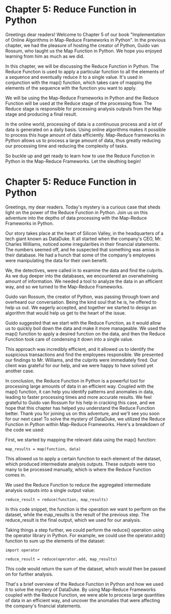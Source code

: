 # Chapter 5: Reduce Function in Python

Greetings dear readers! Welcome to Chapter 5 of our book "Implementation of Online Algorithms in Map-Reduce Frameworks in Python". In the previous chapter, we had the pleasure of hosting the creator of Python, Guido van Rossum, who taught us the Map Function in Python. We hope you enjoyed learning from him as much as we did.

In this chapter, we will be discussing the Reduce Function in Python. The Reduce Function is used to apply a particular function to all the elements of a sequence and eventually reduce it to a single value. It's used in conjunction with the map() function, which takes care of mapping the elements of the sequence with the function you want to apply.

We will be using the Map-Reduce Frameworks in Python and the Reduce Function will be used at the Reduce stage of the processing flow. The Reduce stage is responsible for processing analysis outputs from the Map stage and producing a final result. 

In the online world, processing of data is a continuous process and a lot of data is generated on a daily basis. Using online algorithms makes it possible to process this huge amount of data efficiently. Map-Reduce frameworks in Python allows us to process a large amount of data, thus greatly reducing our processing time and reducing the complexity of tasks.

So buckle up and get ready to learn how to use the Reduce Function in Python in the Map-Reduce Frameworks. Let the sleuthing begin!
# Chapter 5: Reduce Function in Python

Greetings, my dear readers. Today's mystery is a curious case that sheds light on the power of the Reduce Function in Python. Join us on this adventure into the depths of data processing with the Map-Reduce Frameworks in Python.

Our story takes place at the heart of Silicon Valley, in the headquarters of a tech giant known as DataDuke. It all started when the company's CEO, Mr. Charles Williams, noticed some irregularities in their financial statements. The numbers seemed off, and he suspected that something was amiss in their database. He had a hunch that some of the company's employees were manipulating the data for their own benefit.

We, the detectives, were called in to examine the data and find the culprits. As we dug deeper into the databases, we encountered an overwhelming amount of information. We needed a tool to analyze the data in an efficient way, and so we turned to the Map-Reduce Frameworks. 

Guido van Rossum, the creator of Python, was passing through town and overheard our conversation. Being the kind soul that he is, he offered to help us out. We eagerly accepted, and together we started to design an algorithm that would help us get to the heart of the issue.

Guido suggested that we start with the Reduce Function, as it would allow us to quickly boil down the data and make it more manageable. We used the map() function to apply a desired function on the data, and then the Reduce Function took care of condensing it down into a single value. 

This approach was incredibly efficient, and it allowed us to identify the suspicious transactions and find the employees responsible. We presented our findings to Mr. Williams, and the culprits were immediately fired. Our client was grateful for our help, and we were happy to have solved yet another case.

In conclusion, the Reduce Function in Python is a powerful tool for processing large amounts of data in an efficient way. Coupled with the map() function, it can help you identify patterns and anomalies in data, leading to faster processing times and more accurate results. We feel grateful to Guido van Rossum for his help in cracking this case, and we hope that this chapter has helped you understand the Reduce Function better. Thank you for joining us on this adventure, and we'll see you soon for our next case!
To solve the mystery of DataDuke, we utilized the Reduce Function in Python within Map-Reduce Frameworks. Here's a breakdown of the code we used:

First, we started by mapping the relevant data using the map() function:

```
map_results = map(function, data)
```

This allowed us to apply a certain function to each element of the dataset, which produced intermediate analysis outputs. These outputs were too many to be processed manually, which is where the Reduce Function comes in.

We used the Reduce Function to reduce the aggregated intermediate analysis outputs into a single output value:

```
reduce_result = reduce(function, map_results)
```

In this code snippet, the function is the operation we want to perform on the dataset, while the map_results is the result of the previous step. The reduce_result is the final output, which we used for our analysis.

Taking things a step further, we could perform the reduce() operation using the operator library in Python. For example, we could use the operator.add() function to sum up the elements of the dataset:

```
import operator

reduce_result = reduce(operator.add, map_results)
```

This code would return the sum of the dataset, which would then be passed on for further analysis.

That's a brief overview of the Reduce Function in Python and how we used it to solve the mystery of DataDuke. By using Map-Reduce Frameworks coupled with the Reduce Function, we were able to process large quantities of data in an efficient way, and uncover the anomalies that were affecting the company's financial statements.